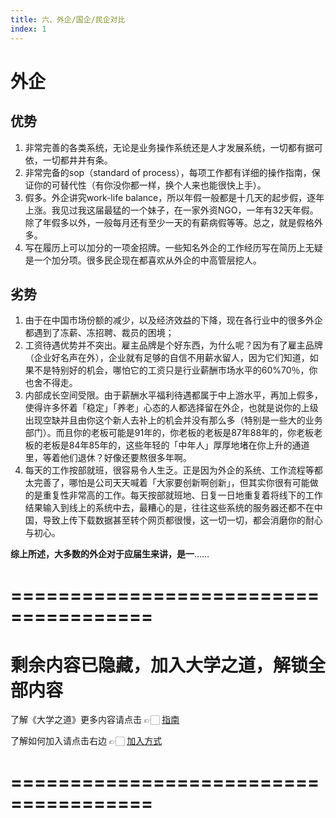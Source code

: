 ```yaml
---
title: 六、外企/国企/民企对比
index: 1
---
```


# 外企

## 优势

1. 非常完善的各类系统，无论是业务操作系统还是人才发展系统，一切都有据可依，一切都井井有条。
2. 非常完备的sop（standard of process），每项工作都有详细的操作指南，保证你的可替代性（有你没你都一样，换个人来也能很快上手）。
3. 假多。外企讲究work-life balance，所以年假一般都是十几天的起步假，逐年上涨。我见过我这届最猛的一个妹子，在一家外资NGO，一年有32天年假。除了年假多以外，一般每月还有至少一天的有薪病假等等。总之，就是假格外多。
4. 写在履历上可以加分的一项金招牌。一些知名外企的工作经历写在简历上无疑是一个加分项。很多民企现在都喜欢从外企的中高管层挖人。

## 劣势

1. 由于在中国市场份额的减少，以及经济效益的下降，现在各行业中的很多外企都遇到了冻薪、冻招聘、裁员的困境；
2. 工资待遇优势并不突出。雇主品牌是个好东西，为什么呢？因为有了雇主品牌（企业好名声在外），企业就有足够的自信不用薪水留人，因为它们知道，如果不是特别好的机会，哪怕它的工资只是行业薪酬市场水平的60%70％，你也舍不得走。
3. 内部成长空间受限。由于薪酬水平福利待遇都属于中上游水平，再加上假多，使得许多怀着「稳定」「养老」心态的人都选择留在外企，也就是说你的上级出现空缺并且由你这个新人去补上的机会并没有那么多（特别是一些大的业务部门）。而且你的老板可能是91年的，你老板的老板是87年88年的，你老板老板的老板是84年85年的，这些年轻的「中年人」厚厚地堵在你上升的通道里，等着他们退休？好像还要熬很多年啊。
4. 每天的工作按部就班，很容易令人生乏。正是因为外企的系统、工作流程等都太完善了，哪怕是公司天天喊着「大家要创新啊创新」，但其实你很有可能做的是重复性非常高的工作。每天按部就班地、日复一日地重复着将线下的工作结果输入到线上的系统中去，最糟心的是，往往这些系统的服务器还都不在中国，导致上传下载数据甚至转个网页都很慢，这一切一切，都会消磨你的耐心与初心。

**综上所述，大多数的外企对于应届生来讲，是一**……

# ======================================

# 剩余内容已隐藏，加入大学之道，解锁全部内容

了解《大学之道》更多内容请点击 👉🏻 [指南](/pay/daxuezhidao)

了解如何加入请点击右边 👉🏻 [加入方式](/pay/jiaru)

# ======================================